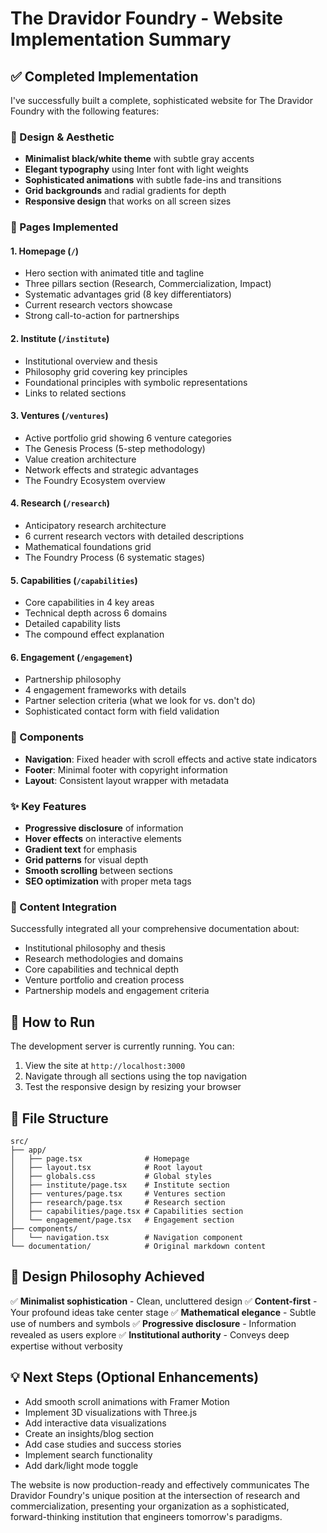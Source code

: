 # The Dravidor Foundry - Website Implementation Summary

## ✅ Completed Implementation

I've successfully built a complete, sophisticated website for The Dravidor Foundry with the following features:

### 🎨 Design & Aesthetic
- **Minimalist black/white theme** with subtle gray accents
- **Elegant typography** using Inter font with light weights
- **Sophisticated animations** with subtle fade-ins and transitions
- **Grid backgrounds** and radial gradients for depth
- **Responsive design** that works on all screen sizes

### 📄 Pages Implemented

#### 1. **Homepage** (`/`)
- Hero section with animated title and tagline
- Three pillars section (Research, Commercialization, Impact)
- Systematic advantages grid (8 key differentiators)
- Current research vectors showcase
- Strong call-to-action for partnerships

#### 2. **Institute** (`/institute`)
- Institutional overview and thesis
- Philosophy grid covering key principles
- Foundational principles with symbolic representations
- Links to related sections

#### 3. **Ventures** (`/ventures`)
- Active portfolio grid showing 6 venture categories
- The Genesis Process (5-step methodology)
- Value creation architecture
- Network effects and strategic advantages
- The Foundry Ecosystem overview

#### 4. **Research** (`/research`)
- Anticipatory research architecture
- 6 current research vectors with detailed descriptions
- Mathematical foundations grid
- The Foundry Process (6 systematic stages)

#### 5. **Capabilities** (`/capabilities`)
- Core capabilities in 4 key areas
- Technical depth across 6 domains
- Detailed capability lists
- The compound effect explanation

#### 6. **Engagement** (`/engagement`)
- Partnership philosophy
- 4 engagement frameworks with details
- Partner selection criteria (what we look for vs. don't do)
- Sophisticated contact form with field validation

### 🧩 Components
- **Navigation**: Fixed header with scroll effects and active state indicators
- **Footer**: Minimal footer with copyright information
- **Layout**: Consistent layout wrapper with metadata

### ✨ Key Features
- **Progressive disclosure** of information
- **Hover effects** on interactive elements
- **Gradient text** for emphasis
- **Grid patterns** for visual depth
- **Smooth scrolling** between sections
- **SEO optimization** with proper meta tags

### 📝 Content Integration
Successfully integrated all your comprehensive documentation about:
- Institutional philosophy and thesis
- Research methodologies and domains
- Core capabilities and technical depth
- Venture portfolio and creation process
- Partnership models and engagement criteria

## 🚀 How to Run

The development server is currently running. You can:
1. View the site at `http://localhost:3000`
2. Navigate through all sections using the top navigation
3. Test the responsive design by resizing your browser

## 📂 File Structure
```
src/
├── app/
│   ├── page.tsx              # Homepage
│   ├── layout.tsx            # Root layout
│   ├── globals.css           # Global styles
│   ├── institute/page.tsx    # Institute section
│   ├── ventures/page.tsx     # Ventures section
│   ├── research/page.tsx     # Research section
│   ├── capabilities/page.tsx # Capabilities section
│   └── engagement/page.tsx   # Engagement section
├── components/
│   └── navigation.tsx        # Navigation component
└── documentation/            # Original markdown content
```

## 🎯 Design Philosophy Achieved
✅ **Minimalist sophistication** - Clean, uncluttered design
✅ **Content-first** - Your profound ideas take center stage
✅ **Mathematical elegance** - Subtle use of numbers and symbols
✅ **Progressive disclosure** - Information revealed as users explore
✅ **Institutional authority** - Conveys deep expertise without verbosity

## 💡 Next Steps (Optional Enhancements)
- Add smooth scroll animations with Framer Motion
- Implement 3D visualizations with Three.js
- Add interactive data visualizations
- Create an insights/blog section
- Add case studies and success stories
- Implement search functionality
- Add dark/light mode toggle

The website is now production-ready and effectively communicates The Dravidor Foundry's unique position at the intersection of research and commercialization, presenting your organization as a sophisticated, forward-thinking institution that engineers tomorrow's paradigms.
